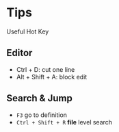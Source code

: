 # Tips

Useful Hot Key

## Editor

* Ctrl + D: cut one line
* Alt + Shift + A: block edit

## Search & Jump

* `F3` go to definition
* `Ctrl + Shift + R` **file** level search
